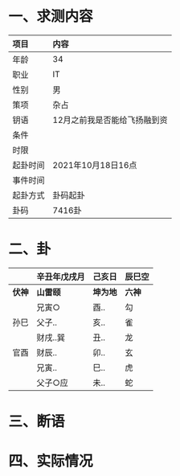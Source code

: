 # 一、求测内容
|项目|内容|
|:-|:-|
|年龄|34|
|职业|IT|
|性别|男|
|策项|杂占|
|钥语|12月之前我是否能给飞扬融到资|
|条件||
|时限||
|起卦时间|2021年10月18日16点|
|事件时间||
|起卦方式|卦码起卦|
|卦码|7416卦|

# 二、卦
||辛丑年戊戌月|己亥日|辰巳空|
|:-|:-|:-|:-|
|**伏神**|**山雷颐**|**坤为地**|**六神**|
||兄寅○|酉..|勾|
|孙巳|父子..|亥..|雀|
||财戌..巽|丑..|龙|
|官酉|财辰..|卯..|玄|
||兄寅..|巳..|虎|
||父子○应|未..|蛇|


# 三、断语

# 四、实际情况